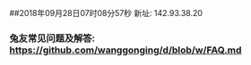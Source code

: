 ##2018年09月28日07时08分57秒 新址: 142.93.38.20
### 兔友常见问题及解答: https://github.com/wanggonging/d/blob/w/FAQ.md
